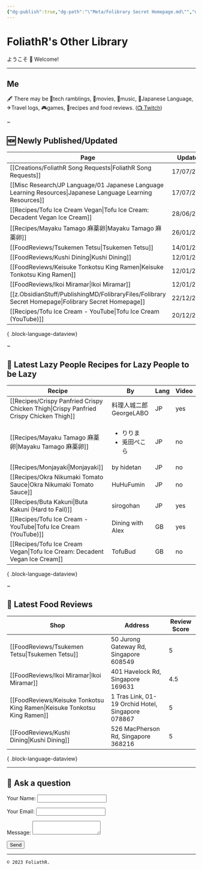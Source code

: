```yaml
---
{"dg-publish":true,"dg-path":"\"Meta/Folibrary Secret Homepage.md\"","dg-permalink":"secret-home","permalink":"/secret-home/","hide":true,"dgShowInlineTitle":"false","noteIcon":""}
---
```



# FoliathR's Other Library
ようこそ 👋 Welcome! 

---
## Me
🖋  There may be 📱tech ramblings, 🎥movies, 🎵music, 🗾Japanese Language, ✈Travel logs, 🎮games, 🍙recipes and food reviews.
([📺 Twitch](https://twitch.tv/foliathr))

~
## 🆕 Newly Published/Updated

| Page                                                                                                           | Updated    | Category                                    | Lang |
| -------------------------------------------------------------------------------------------------------------- | ---------- | ------------------------------------------- | ---- |
| [[Creations/FoliathR Song Requests\|FoliathR Song Requests]]                                                | 17/07/2024 | Creations                                   | \-   |
| [[Misc Research/JP Language/01 Japanese Language Learning Resources\|Japanese Language Learning Resources]] | 17/07/2024 | Misc Research/JP Language                   | \-   |
| [[Recipes/Tofu Ice Cream Vegan\|Tofu Ice Cream: Decadent Vegan Ice Cream]]                                  | 28/06/2024 | Recipes                                     | GB   |
| [[Recipes/Mayaku Tamago 麻薬卵\|Mayaku Tamago 麻薬卵]]                                                            | 26/01/2024 | Recipes                                     | JP   |
| [[FoodReviews/Tsukemen Tetsu\|Tsukemen Tetsu]]                                                              | 14/01/2024 | FoodReviews                                 | \-   |
| [[FoodReviews/Kushi Dining\|Kushi Dining]]                                                                  | 12/01/2024 | FoodReviews                                 | \-   |
| [[FoodReviews/Keisuke Tonkotsu King Ramen\|Keisuke Tonkotsu King Ramen]]                                    | 12/01/2024 | FoodReviews                                 | \-   |
| [[FoodReviews/Ikoi Miramar\|Ikoi Miramar]]                                                                  | 12/01/2024 | FoodReviews                                 | \-   |
| [[z.ObsidianStuff/PublishingMD/FolibraryFiles/Folibrary Secret Homepage\|Folibrary Secret Homepage]]        | 22/12/2023 | z.ObsidianStuff/PublishingMD/FolibraryFiles | \-   |
| [[Recipes/Tofu Ice Cream - YouTube\|Tofu Ice Cream (YouTube)]]                                              | 20/12/2023 | Recipes                                     | GB   |

{ .block-language-dataview}

~
## 🥄 Latest Lazy People Recipes for Lazy People to be Lazy

| Recipe                                                                                    | By                                  | Lang | Video |
| ----------------------------------------------------------------------------------------- | ----------------------------------- | ---- | ----- |
| [[Recipes/Crispy Panfried Crispy Chicken Thigh\|Crispy Panfried Crispy Chicken Thigh]] | 料理人城二郎 GeorgeLABO                   | JP   | yes   |
| [[Recipes/Mayaku Tamago 麻薬卵\|Mayaku Tamago 麻薬卵]]                                       | <ul><li>りりま</li><li>兎田ぺこら</li></ul> | JP   | no    |
| [[Recipes/Monjayaki\|Monjayaki]]                                                       | by hidetan                          | JP   | no    |
| [[Recipes/Okra Nikumaki Tomato Sauce\|Okra Nikumaki Tomato Sauce]]                     | HuHuFumin                           | JP   | no    |
| [[Recipes/Buta Kakuni\|Buta Kakuni (Hard to Fail)]]                                    | sirogohan                           | JP   | yes   |
| [[Recipes/Tofu Ice Cream - YouTube\|Tofu Ice Cream (YouTube)]]                         | Dining with Alex                    | GB   | yes   |
| [[Recipes/Tofu Ice Cream Vegan\|Tofu Ice Cream: Decadent Vegan Ice Cream]]             | TofuBud                             | GB   | no    |

{ .block-language-dataview}

~
## 🍜 Latest Food Reviews

| Shop                                                                        | Address                                           | Review Score |
| --------------------------------------------------------------------------- | ------------------------------------------------- | ------------ |
| [[FoodReviews/Tsukemen Tetsu\|Tsukemen Tetsu]]                           | 50 Jurong Gateway Rd, Singapore 608549            | 5            |
| [[FoodReviews/Ikoi Miramar\|Ikoi Miramar]]                               | 401 Havelock Rd, Singapore 169631                 | 4.5          |
| [[FoodReviews/Keisuke Tonkotsu King Ramen\|Keisuke Tonkotsu King Ramen]] | 1 Tras Link, 01-19 Orchid Hotel, Singapore 078867 | 5            |
| [[FoodReviews/Kushi Dining\|Kushi Dining]]                               | 526 MacPherson Rd, Singapore 368216               | 5            |

{ .block-language-dataview}

---
## 💬 Ask a question
<form name="contact" method="POST" data-netlify="true">
  <p>
    <label>Your Name: <input type="text" name="name" /></label>
  </p>
  <p>
    <label>Your Email: <input type="email" name="email" /></label>
  </p>
  <p>
    <label>Message: <textarea name="message"></textarea></label>
  </p>
  <p>
    <button type="submit">Send</button>
  </p>
</form>

---

`© 2023 FoliathR. `
